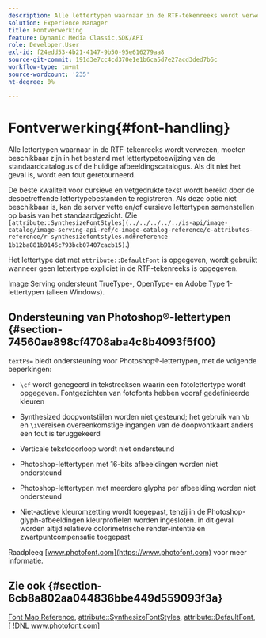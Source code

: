 ```yaml
---
description: Alle lettertypen waarnaar in de RTF-tekenreeks wordt verwezen, moeten beschikbaar zijn in het bestand met lettertypetoewijzing van de standaardcatalogus of de huidige afbeeldingscatalogus. Als dit niet het geval is, wordt een fout geretourneerd.
solution: Experience Manager
title: Fontverwerking
feature: Dynamic Media Classic,SDK/API
role: Developer,User
exl-id: f24edd53-4b21-4147-9b50-95e616279aa8
source-git-commit: 191d3e7cc4cd370e1e1b6ca5d7e27acd3ded7b6c
workflow-type: tm+mt
source-wordcount: '235'
ht-degree: 0%

---
```


# Fontverwerking{#font-handling}

Alle lettertypen waarnaar in de RTF-tekenreeks wordt verwezen, moeten beschikbaar zijn in het bestand met lettertypetoewijzing van de standaardcatalogus of de huidige afbeeldingscatalogus. Als dit niet het geval is, wordt een fout geretourneerd.

De beste kwaliteit voor cursieve en vetgedrukte tekst wordt bereikt door de desbetreffende lettertypebestanden te registreren. Als deze optie niet beschikbaar is, kan de server vette en/of cursieve lettertypen samenstellen op basis van het standaardgezicht. (Zie ` [attribute::SynthesizeFontStyles](../../../../../is-api/image-catalog/image-serving-api-ref/c-image-catalog-reference/c-attributes-reference/r-synthesizefontstyles.md#reference-1b12ba881b9146c793bcb07407cacb15)`.)

Het lettertype dat met `attribute::DefaultFont` is opgegeven, wordt gebruikt wanneer geen lettertype expliciet in de RTF-tekenreeks is opgegeven.

Image Serving ondersteunt TrueType-, OpenType- en Adobe Type 1-lettertypen (alleen Windows).

## Ondersteuning van Photoshop®-lettertypen {#section-74560ae898cf4708aba4c8b4093f5f00}

`textPs=` biedt ondersteuning voor Photoshop®-lettertypen, met de volgende beperkingen:

* `\cf` wordt genegeerd in tekstreeksen waarin een fotolettertype wordt opgegeven. Fontgezichten van fotofonts hebben vooraf gedefinieerde kleuren
* Synthesized doopvontstijlen worden niet gesteund; het gebruik van `\b` en `\i`vereisen overeenkomstige ingangen van de doopvontkaart anders een fout is teruggekeerd

* Verticale tekstdoorloop wordt niet ondersteund
* Photoshop-lettertypen met 16-bits afbeeldingen worden niet ondersteund
* Photoshop-lettertypen met meerdere glyphs per afbeelding worden niet ondersteund
* Niet-actieve kleuromzetting wordt toegepast, tenzij in de Photoshop-glyph-afbeeldingen kleurprofielen worden ingesloten. in dit geval worden altijd relatieve colorimetrische render-intentie en zwartpuntcompensatie toegepast

Raadpleeg [www.photofont.com](https://www.photofont.com) voor meer informatie.

## Zie ook {#section-6cb8a802aa044836bbe449d559093f3a}

[Font Map Reference](../../../../../is-api/image-catalog/image-serving-api-ref/c-image-catalog-reference/c-font-map-reference/c-font-map-reference.md#concept-f81f319d03c646c5a8ef87b3277dd37d),  [attribute::SynthesizeFontStyles](../../../../../is-api/image-catalog/image-serving-api-ref/c-image-catalog-reference/c-attributes-reference/r-synthesizefontstyles.md#reference-1b12ba881b9146c793bcb07407cacb15),  [attribute::DefaultFont](../../../../../is-api/image-catalog/image-serving-api-ref/c-image-catalog-reference/c-attributes-reference/r-defaultfont.md#reference-48b763ac254545e89a25c76ff7581107),  [ [!DNL www.photofont.com] ](https://www.photofont.com)
